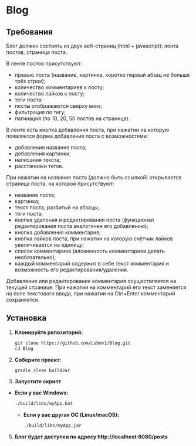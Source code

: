 # Blog

## Требования
Блог должен состоять из двух веб-страниц (html + javascript): лента постов, страница поста.


В ленте постов присутствуют:
- превью поста (название, картинка, коротко первый абзац не больше трёх строк);
- количество комментариев к посту;
- количество лайков к посту;
- теги поста;
- посты отображаются сверху вниз;
- фильтрация по тегу;
- пагинация (по 10, 20, 50 постов на странице).


В ленте есть кнопка добавления поста, при нажатии на которую появляется форма добавления поста с возможностями:
- добавления названия поста;
- добавления картинки;
- написания текста;
- расстановки тегов.

При нажатии на название поста (должно быть ссылкой) открывается страница поста, на которой присутствуют:
- название поста;
- картинка;
- текст поста, разбитый на абзацы;
- теги поста;
- кнопка удаления и редактирования поста (функционал редактирования поста аналогичен его добавлению);
- кнопка добавления комментария;
- кнопка лайков поста, при нажатии на которую счётчик лайков увеличивается на единицу;
- список комментариев (вложенность комментариев делать необязательно);
- каждый комментарий содержит в себе текст комментария и возможность его редактирования/удаления.

Добавление или редактирование комментария осуществляется на текущей странице. При нажатии на комментарий его текст заменяется на поле текстового ввода, при нажатии на Ctrl+Enter комментарий сохраняется.

## Установка
1. **Клонируйте репозиторий:**
   ```sh
   git clone https://github.com/Lubov1/Blog.git
   cd Blog

2. **Соберите проект:**
   ```sh
   gradle clean buildJar

4. **Запустите скрипт**

- **Если у вас Windows:**
     ```sh
     ./build/libs/myApp.bat
     ```
   - **Если у вас другая ОС (Linux/macOS):**
     ```sh
     ./build/libs/myApp.jar
     ```
     
   
5. **Блог будет доступен по адресу http://localhost:8080/posts**
   
